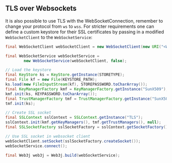 TLS over Websockets
-------------------

It is also possible to use TLS with the WebSocketConnection, remember to change your protocol from `ws` to `wss`. For stricter requirements one can define a custom keystore for their SSL certificates by passing in a modified `WebSocketClient` to the `WebSocketService`:

```java
final WebSocketClient webSocketClient = new WebSocketClient(new URI("<WSS-ENDPOINT>"));

final WebSocketService webSocketService =
        new WebSocketService(webSocketClient, false);

// Load the keystore
final KeyStore ks = KeyStore.getInstance(STORETYPE);
final File kf = new File(KEYSTORE_PATH);
ks.load(new FileInputStream(kf), STOREPASSWORD.toCharArray());
final KeyManagerFactory kmf = KeyManagerFactory.getInstance("SunX509");
kmf.init(ks, KEYPASSWORD.toCharArray());
final TrustManagerFactory tmf = TrustManagerFactory.getInstance("SunX509");
tmf.init(ks);

// Create SSL socket
final SSLContext sslContext = SSLContext.getInstance("TLS");
sslContext.init(kmf.getKeyManagers(), tmf.getTrustManagers(), null);
final SSLSocketFactory sslSocketFactory = sslContext.getSocketFactory();

// Use SSL socket in websocket client
webSocketClient.setSocket(sslSocketFactory.createSocket());
webSocketService.connect();

final Web3j web3j = Web3j.build(webSocketService);
```